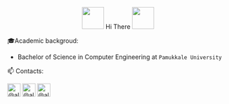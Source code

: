 <p  align="center">  <img src="https://media.giphy.com/media/12oufCB0MyZ1Go/giphy.gif" width="50"> Hi There  <img src="https://media.giphy.com/media/7fWLhYvT5bl3Pwu1Xy/giphy.gif" width="50"></p> 

🎓Academic backgroud: 
* Bachelor of Science in Computer Engineering at `Pamukkale University` 

📫 Contacts:

<a href="https://twitter.com/alperbayrmm"  target="blank" ><img  align="center" src="https://img.icons8.com/color/30/twitter.png" alt="@alperbayram" height="30" width="30" /></a>
<a href="https://alperbayrmm.medium.com/" target="blank"><img align="center" src="https://img.icons8.com/color/30/medium.png" alt="@alperbayram" height="30" width="30" /></a>
<a href="https://www.linkedin.com/in/alper-bayram-a9196a194/" target="blank"><img align="center" src="https://img.icons8.com/color/30/linkedin.png" alt="@alperbayram" height="30" width="30" /></a>






